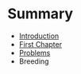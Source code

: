 # Summary

* [Introduction](README.md)
* [First Chapter](chapter1.md)
* [Problems](problems.md)
* Breeding

